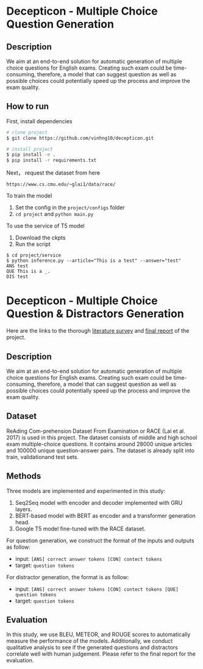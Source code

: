 # Decepticon - Multiple Choice Question Generation   
 
## Description   
We aim at an end-to-end solution for automatic generation of multiple choice questions for English exams. Creating such exam could be time-consuming, therefore, a model that can suggest question as well as possible choices could potentially speed up the process and improve the exam quality.

## How to run   
First, install dependencies   
```bash
# clone project   
$ git clone https://github.com/vinhng10/decepticon.git

# install project   
$ pip install -e .   
$ pip install -r requirements.txt
 ```   
Next， request the dataset from here
```
https://www.cs.cmu.edu/~glai1/data/race/
```
To train the model
1. Set the config in the `project/configs` folder
2. `cd project` and `python main.py`

To use the service of T5 model
1. Download the ckpts
2. Run the script
```shell
$ cd project/service
$ python inference.py --article="This is a test" --answer="test"
ANS test
QUE This is a _.
DIS test
```

# Decepticon - Multiple Choice Question & Distractors Generation   
Here are the links to the thorough [literature survey](https://github.com/vinhng10/decepticon/blob/master/documents/NLP_Literature_Review_2021.pdf) and [final report](https://github.com/vinhng10/decepticon/blob/master/documents/NLP_Final_Report.pdf) of the project.

## Description   
We aim at an end-to-end solution for automatic generation of multiple choice questions for English exams. Creating such exam could be time-consuming, therefore, a model that can suggest question as well as possible choices could potentially speed up the process and improve the exam quality.

## Dataset
ReAding  Com-prehension Dataset From Examination or RACE (Lai et al. 2017) is used in this project. The dataset consists of middle  and  high  school  exam  multiple-choice  questions.  It  contains  around  28000  unique  articles  and 100000  unique  question-answer  pairs. The  dataset  is  already  split  into  train,  validationand  test  sets.

## Methods
Three models are implemented and experimented in this study: 
1. Seq2Seq model with encoder and decoder implemented with GRU layers.
2. BERT-based model with BERT as encoder and a transformer generation head.
3. Google T5 model fine-tuned with the RACE dataset.

For question generation, we construct the format of the inputs and outputs as follow:
- input: ```[ANS] correct answer tokens [CON] contect tokens```
- target: ```question tokens```

For distractor generation, the format is as follow:
- input: ```[ANS] correct answer tokens [CON] contect tokens [QUE] question tokens```
- target: ```question tokens```

## Evaluation
In this study, we use BLEU, METEOR, and ROUGE scores to automatically measure the performance of the models. Additionally, we conduct qualitative analysis to see if the generated questions and distractors correlate well with human judgement. Please refer to the final report for the evaluation.
